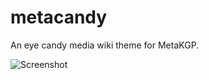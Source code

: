 metacandy
============

An eye candy media wiki theme for MetaKGP. 

![Screenshot](http://i.imgur.com/Hgn4Wzd.png "Screenshot")
